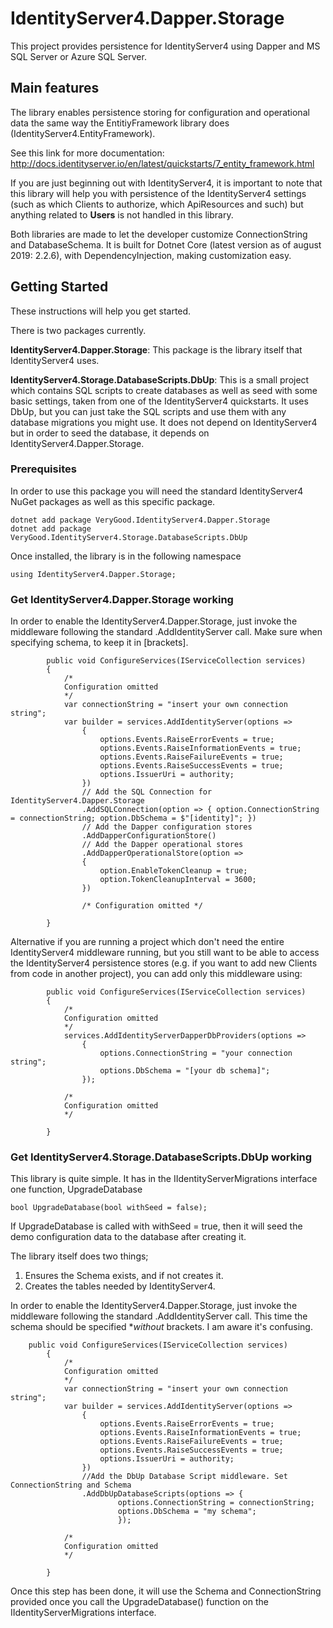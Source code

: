 # IdentityServer4.Dapper.Storage
This project provides persistence for IdentityServer4 using Dapper and MS SQL Server or Azure SQL Server. 


## Main features

The library enables persistence storing for configuration and operational data the same way the EntitiyFramework library does (IdentityServer4.EntityFramework).

See this link for more documentation:
http://docs.identityserver.io/en/latest/quickstarts/7_entity_framework.html

If you are just beginning out with IdentityServer4, it is important to note that this library will help you with persistence of the IdentityServer4 settings (such as which Clients to authorize, which ApiResources and such) but anything related to **Users** is not handled in this library. 

Both libraries are made to let the developer customize ConnectionString and DatabaseSchema.
It is built for Dotnet Core (latest version as of august 2019: 2.2.6), with DependencyInjection, making customization easy.


## Getting Started

These instructions will help you get started.

There is two packages currently.

**IdentityServer4.Dapper.Storage**: This package is the library itself that IdentityServer4 uses.

**IdentityServer4.Storage.DatabaseScripts.DbUp**: This is a small project which contains SQL scripts to create databases as well as seed with some basic settings, taken from one of the IdentityServer4 quickstarts. It uses DbUp, but you can just take the SQL scripts and use them with any database migrations you might use. 
It does not depend on IdentityServer4 but in order to seed the database, it depends on IdentityServer4.Dapper.Storage.


### Prerequisites

In order to use this package you will need the standard IdentityServer4 NuGet packages as well as this specific package.

```
dotnet add package VeryGood.IdentityServer4.Dapper.Storage
dotnet add package VeryGood.IdentityServer4.Storage.DatabaseScripts.DbUp
```

Once installed, the library is in the following namespace

```
using IdentityServer4.Dapper.Storage;
```

### Get IdentityServer4.Dapper.Storage working

In order to enable the IdentityServer4.Dapper.Storage, just invoke the middleware following the standard .AddIdentityServer call.
Make sure when specifying schema, to keep it in [brackets].

```
        public void ConfigureServices(IServiceCollection services)
        {
            /*
            Configuration omitted
            */
            var connectionString = "insert your own connection string";
            var builder = services.AddIdentityServer(options =>
                {
                    options.Events.RaiseErrorEvents = true;
                    options.Events.RaiseInformationEvents = true;
                    options.Events.RaiseFailureEvents = true;
                    options.Events.RaiseSuccessEvents = true;
                    options.IssuerUri = authority;
                })
                // Add the SQL Connection for IdentityServer4.Dapper.Storage
                .AddSQLConnection(option => { option.ConnectionString = connectionString; option.DbSchema = $"[identity]"; })
                // Add the Dapper configuration stores
                .AddDapperConfigurationStore()
                // Add the Dapper operational stores
                .AddDapperOperationalStore(option =>
                {
                    option.EnableTokenCleanup = true;
                    option.TokenCleanupInterval = 3600;
                })      

                /* Configuration omitted */

        }
```

Alternative if you are running a project which don't need the entire IdentityServer4 middleware running, but you still want to be able to access the IdentityServer4 persistence stores (e.g. if you want to add new Clients from code in another project), you can add only this middleware using:

```
        public void ConfigureServices(IServiceCollection services)
        {
            /*
            Configuration omitted
            */
            services.AddIdentityServerDapperDbProviders(options =>
                {
                    options.ConnectionString = "your connection string";
                    options.DbSchema = "[your db schema]";
                });

            /* 
            Configuration omitted 
            */

        }
```

### Get IdentityServer4.Storage.DatabaseScripts.DbUp working

This library is quite simple. It has in the IIdentityServerMigrations interface one function, UpgradeDatabase

```
bool UpgradeDatabase(bool withSeed = false);
```

If UpgradeDatabase is called with withSeed = true, then it will seed the demo configuration data to the database after creating it.

The library itself does two things;
1. Ensures the Schema exists, and if not creates it.
2. Creates the tables needed by IdentityServer4.

In order to enable the IdentityServer4.Dapper.Storage, just invoke the middleware following the standard .AddIdentityServer call.
This time the schema should be specified **without* brackets. I am aware it's confusing.

```
    public void ConfigureServices(IServiceCollection services)
        {
            /*
            Configuration omitted
            */
            var connectionString = "insert your own connection string";
            var builder = services.AddIdentityServer(options =>
                {
                    options.Events.RaiseErrorEvents = true;
                    options.Events.RaiseInformationEvents = true;
                    options.Events.RaiseFailureEvents = true;
                    options.Events.RaiseSuccessEvents = true;
                    options.IssuerUri = authority;
                })
                //Add the DbUp Database Script middleware. Set ConnectionString and Schema
                .AddDbUpDatabaseScripts(options => {
                        options.ConnectionString = connectionString;
                        options.DbSchema = "my schema";
                        });
       
            /* 
            Configuration omitted 
            */

        }
```

Once this step has been done, it will use the Schema and ConnectionString provided once you call the UpgradeDatabase() function on the IIdentityServerMigrations interface.


